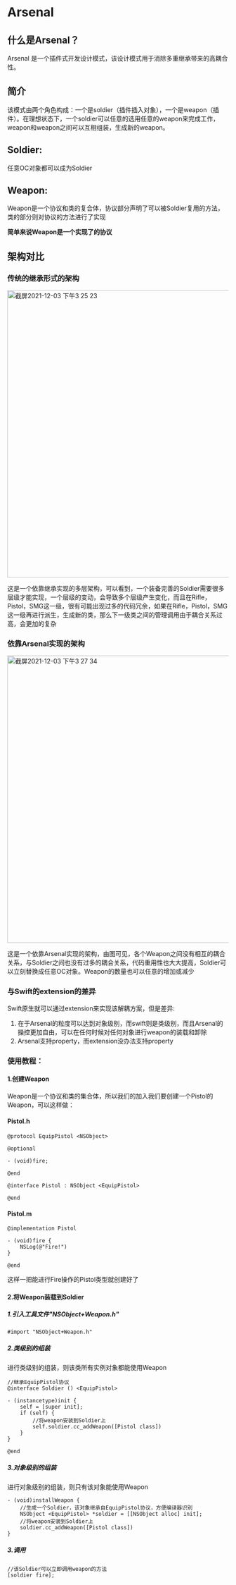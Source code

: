 # Arsenal

## 什么是Arsenal？
Arsenal 是一个插件式开发设计模式，该设计模式用于消除多重继承带来的高耦合性。

## 简介
该模式由两个角色构成：一个是soldier（插件插入对象），一个是weapon（插件）。在理想状态下，一个soldier可以任意的选用任意的weapon来完成工作，weapon和weapon之间可以互相组装，生成新的weapon。

## Soldier:
任意OC对象都可以成为Soldier

## Weapon:
Weapon是一个协议和类的复合体，协议部分声明了可以被Soldier复用的方法，类的部分则对协议的方法进行了实现

**简单来说Weapon是一个实现了的协议**

## 架构对比

### 传统的继承形式的架构

<img width="652" alt="截屏2021-12-03 下午3 25 23" src="https://user-images.githubusercontent.com/16182417/144562262-25435464-e166-4b73-a8fe-b0585ea91e0d.png">

这是一个依靠继承实现的多层架构，可以看到，一个装备完善的Soldier需要很多层级才能实现，一个层级的变动，会导致多个层级产生变化，而且在Rifle，Pistol，SMG这一级，很有可能出现过多的代码冗余，如果在Rifle，Pistol，SMG这一级再进行派生，生成新的类，那么下一级类之间的管理调用由于耦合关系过高，会更加的复杂

### 依靠Arsenal实现的架构

<img width="652" alt="截屏2021-12-03 下午3 27 34" src="https://user-images.githubusercontent.com/16182417/144562428-1cfd2aa9-78bf-452d-b584-ad696e125f9f.png">

这是一个依靠Arsenal实现的架构，由图可见，各个Weapon之间没有相互的耦合关系，与Soldier之间也没有过多的耦合关系，代码重用性也大大提高，Soldier可以立刻替换成任意OC对象。Weapon的数量也可以任意的增加或减少

### 与Swift的extension的差异
Swift原生就可以通过extension来实现该解耦方案，但是差异:
1. 在于Arsenal的粒度可以达到对象级别，而swift则是类级别，而且Arsenal的操控更加自由，可以在任何时候对任何对象进行weapon的装载和卸除
2. Arsenal支持property，而extension没办法支持property

### 使用教程：
#### 1.创建Weapon
Weapon是一个协议和类的集合体，所以我们的加入我们要创建一个Pistol的Weapon，可以这样做：

#### Pistol.h
```
@protocol EquipPistol <NSObject>

@optional

- (void)fire;

@end

@interface Pistol : NSObject <EquipPistol>

@end
```

#### Pistol.m
```
@implementation Pistol

- (void)fire {
    NSLog(@"Fire!")
}

@end
```
这样一把能进行Fire操作的Pistol类型就创建好了

#### 2.将Weapon装载到Soldier
##### 1.引入工具文件"NSObject+Weapon.h"
```
#import "NSObject+Weapon.h"
```

##### 2.类级别的组装
进行类级别的组装，则该类所有实例对象都能使用Weapon

```
//继承EquipPistol协议
@interface Soldier () <EquipPistol>

- (instancetype)init {
    self = [super init];
    if (self) {
        //将weapon安装到Soldier上
        self.soldier.cc_addWeapon([Pistol class])
    }
}

@end
```

##### 3.对象级别的组装
进行对象级别的组装，则只有该对象能使用Weapon

```
- (void)installWeapon {
    //生成一个Soldier，该对象继承自EquipPistol协议，方便编译器识别
    NSObject <EquipPistol> *soldier = [[NSObject alloc] init];
    //将weapon安装到Soldier上
    soldier.cc_addWeapon([Pistol class])
}
```
##### 3.调用
```
//该Soldier可以立即调用weapon的方法
[soldier fire];
```





